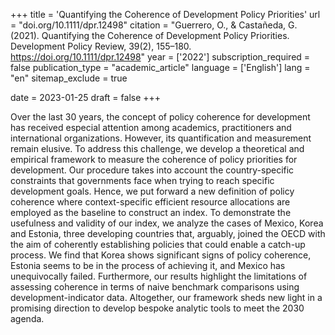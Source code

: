 +++
title = 'Quantifying the Coherence of Development Policy Priorities'
url = "doi.org/10.1111/dpr.12498"
citation = "Guerrero, O., &amp; Castañeda, G. (2021). Quantifying the Coherence of Development Policy Priorities. Development Policy Review, 39(2), 155–180. https://doi.org/10.1111/dpr.12498"
year = ['2022']
subscription_required = false
publication_type = "academic_article"
language = ['English']
lang = "en"
sitemap_exclude = true

date = 2023-01-25
draft = false
+++

Over the last 30 years, the concept of policy coherence for development has received especial attention among academics, practitioners and international organizations. However, its quantification and measurement remain elusive. To address this challenge, we develop a theoretical and empirical framework to measure the coherence of policy priorities for development. Our procedure takes into account the country-specific constraints that governments face when trying to reach specific development goals. Hence, we put forward a new definition of policy coherence where context-specific efficient resource allocations are employed as the baseline to construct an index. To demonstrate the usefulness and validity of our index, we analyze the cases of Mexico, Korea and Estonia, three developing countries that, arguably, joined the OECD with the aim of coherently establishing policies that could enable a catch-up process. We find that Korea shows significant signs of policy coherence, Estonia seems to be in the process of achieving it, and Mexico has unequivocally failed. Furthermore, our results highlight the limitations of assessing coherence in terms of naive benchmark comparisons using development-indicator data. Altogether, our framework sheds new light in a promising direction to develop bespoke analytic tools to meet the 2030 agenda.